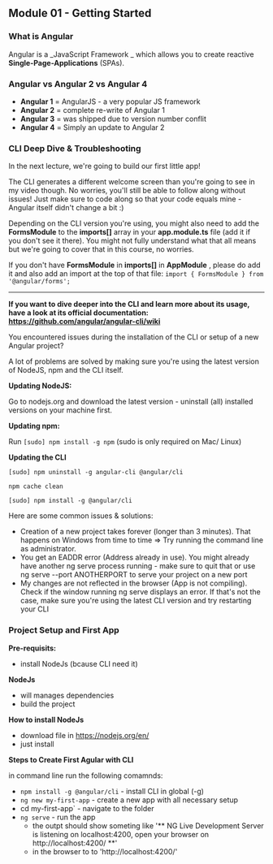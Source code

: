 ## Module 01 - Getting Started

### What is Angular

Angular is a _JavaScript Framework _ which allows you to create reactive __Single-Page-Applications__ (SPAs).

### Angular vs Angular 2 vs Angular 4

- **Angular 1** = AngularJS - a very popular JS framework
- **Angular 2** = complete re-write of Angular 1
- **Angular 3** = was shipped due to version number conflit
- **Angular 4** = Simply an update to Angular 2

### CLI Deep Dive & Troubleshooting

In the next lecture, we're going to build our first little app!

The CLI generates a different welcome screen than you're going to see in my video though. No worries, you'll still be able to follow along without issues! Just make sure to code along so that your code equals mine - Angular itself didn't change a bit :)

Depending on the CLI version you're using, you might also need to add the __FormsModule__  to the __imports[]__  array in your __app.module.ts__  file (add it if you don't see it there). You might not fully understand what that all means but we're going to cover that in this course, no worries.

If you don't have __FormsModule__  in __imports[]__  in __AppModule__ , please do add it and also add an import at the top of that file: `import { FormsModule } from '@angular/forms';` 

-----

**If you want to dive deeper into the CLI and learn more about its usage, have a look at its official documentation: https://github.com/angular/angular-cli/wiki**

You encountered issues during the installation of the CLI or setup of a new Angular project?

A lot of problems are solved by making sure you're using the latest version of NodeJS, npm and the CLI itself.

**Updating NodeJS:**

Go to nodejs.org and download the latest version - uninstall (all) installed versions on your machine first.

**Updating npm:**

Run `[sudo] npm install -g npm`  (sudo  is only required on Mac/ Linux)

**Updating the CLI**

`[sudo] npm uninstall -g angular-cli @angular/cli` 

`npm cache clean` 

`[sudo] npm install -g @angular/cli` 

Here are some common issues & solutions:

- Creation of a new project takes forever (longer than 3 minutes). That happens on Windows from time to time => Try running the command line as administrator. 
- You get an EADDR error (Address already in use). You might already have another ng serve process running - make sure to quit that or use ng serve --port ANOTHERPORT  to serve your project on a new port
- My changes are not reflected in the browser (App is not compiling). Check if the window running ng serve  displays an error. If that's not the case, make sure you're using the latest CLI version and try restarting your CLI

### Project Setup and First App

**Pre-requisits:**
- install NodeJs (bcause CLI need it)

**NodeJs**
- will manages dependencies
- build the project

**How to install NodeJs**
- download file in https://nodejs.org/en/
- just install

**Steps to Create First Agular with CLI**

in command line run the following comamnds:
- `npm install -g @angular/cli` - install CLI in global (-g)
- `ng new my-first-app` - create a new app with all necessary setup 
- cd my-first-app` - navigate to the folder
- `ng serve` - run the app
	- the outpt should show someting like '** NG Live Development Server is listening on localhost:4200, open your browser on http://localhost:4200/ **'
	- in the browser to to 'http://localhost:4200/'

